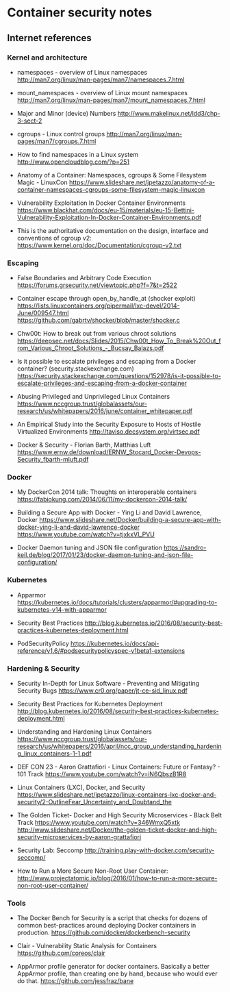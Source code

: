 # Container security notes

## Internet references

### Kernel and architecture
    
- namespaces - overview of Linux namespaces
http://man7.org/linux/man-pages/man7/namespaces.7.html

- mount_namespaces - overview of Linux mount namespaces
http://man7.org/linux/man-pages/man7/mount_namespaces.7.html

- Major and Minor (device) Numbers
http://www.makelinux.net/ldd3/chp-3-sect-2

- cgroups - Linux control groups
http://man7.org/linux/man-pages/man7/cgroups.7.html

- How to find namespaces in a Linux system
http://www.opencloudblog.com/?p=251

- Anatomy of a Container: Namespaces, cgroups & Some Filesystem Magic - LinuxCon
https://www.slideshare.net/jpetazzo/anatomy-of-a-container-namespaces-cgroups-some-filesystem-magic-linuxcon

- Vulnerability Exploitation In Docker Container Environments
https://www.blackhat.com/docs/eu-15/materials/eu-15-Bettini-Vulnerability-Exploitation-In-Docker-Container-Environments.pdf

- This is the authoritative documentation on the design, interface and conventions of cgroup v2:
https://www.kernel.org/doc/Documentation/cgroup-v2.txt


### Escaping

- False Boundaries and Arbitrary Code Execution
https://forums.grsecurity.net/viewtopic.php?f=7&t=2522

- Container escape through open_by_handle_at (shocker exploit)
https://lists.linuxcontainers.org/pipermail/lxc-devel/2014-June/009547.html
https://github.com/gabrtv/shocker/blob/master/shocker.c

- Chw00t: How to break out from various chroot solutions
https://deepsec.net/docs/Slides/2015/Chw00t_How_To_Break%20Out_from_Various_Chroot_Solutions_-_Bucsay_Balazs.pdf

- Is it possible to escalate privileges and escaping from a Docker container? (security.stackexchange.com)
https://security.stackexchange.com/questions/152978/is-it-possible-to-escalate-privileges-and-escaping-from-a-docker-container

- Abusing Privileged and Unprivileged Linux Containers 
https://www.nccgroup.trust/globalassets/our-research/us/whitepapers/2016/june/container_whitepaper.pdf

- An Empirical Study into the Security Exposure to Hosts of Hostile Virtualized Environments
http://taviso.decsystem.org/virtsec.pdf

- Docker & Security - Florian Barth, Matthias Luft
https://www.ernw.de/download/ERNW_Stocard_Docker-Devops-Security_fbarth-mluft.pdf


### Docker

- My DockerCon 2014 talk: Thoughts on interoperable containers
https://fabiokung.com/2014/06/11/my-dockercon-2014-talk/

- Building a Secure App with Docker - Ying Li and David Lawrence, Docker
https://www.slideshare.net/Docker/building-a-secure-app-with-docker-ying-li-and-david-lawrence-docker
https://www.youtube.com/watch?v=tjxkxVI_PVU

- Docker Daemon tuning and JSON file configuration 
https://sandro-keil.de/blog/2017/01/23/docker-daemon-tuning-and-json-file-configuration/

### Kubernetes
- Apparmor
https://kubernetes.io/docs/tutorials/clusters/apparmor/#upgrading-to-kubernetes-v14-with-apparmor

- Security Best Practices
http://blog.kubernetes.io/2016/08/security-best-practices-kubernetes-deployment.html

- PodSecurityPolicy
https://kubernetes.io/docs/api-reference/v1.6/#podsecuritypolicyspec-v1beta1-extensions


### Hardening & Security

- Security In-Depth for Linux Software - Preventing and Mitigating Security Bugs
https://www.cr0.org/paper/jt-ce-sid_linux.pdf

- Security Best Practices for Kubernetes Deployment
http://blog.kubernetes.io/2016/08/security-best-practices-kubernetes-deployment.html

- Understanding and Hardening Linux Containers
https://www.nccgroup.trust/globalassets/our-research/us/whitepapers/2016/april/ncc_group_understanding_hardening_linux_containers-1-1.pdf

- DEF CON 23 - Aaron Grattafiori - Linux Containers: Future or Fantasy? - 101 Track
https://www.youtube.com/watch?v=iN6QbszB1R8

- Linux Containers (LXC), Docker, and Security
https://www.slideshare.net/jpetazzo/linux-containers-lxc-docker-and-security/2-OutlineFear_Uncertainty_and_Doubtand_the

- The Golden Ticket- Docker and High Security Microservices - Black Belt Track
https://www.youtube.com/watch?v=346WmxQ5xtk
http://www.slideshare.net/Docker/the-golden-ticket-docker-and-high-security-microservices-by-aaron-grattafiori

- Security Lab: Seccomp
http://training.play-with-docker.com/security-seccomp/

- How to Run a More Secure Non-Root User Container:
http://www.projectatomic.io/blog/2016/01/how-to-run-a-more-secure-non-root-user-container/


### Tools

- The Docker Bench for Security is a script that checks for dozens of common best-practices around deploying Docker containers in production. 
https://github.com/docker/dockerbench-security

- Clair - Vulnerability Static Analysis for Containers
https://github.com/coreos/clair

- AppArmor profile generator for docker containers. Basically a better AppArmor profile, than creating one by hand, because who would ever do that.
https://github.com/jessfraz/bane
